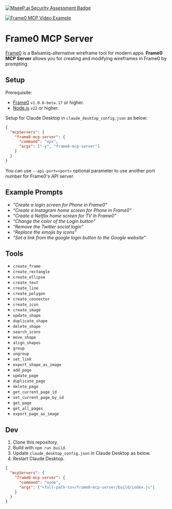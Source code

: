 [![MseeP.ai Security Assessment Badge](https://mseep.net/pr/niklauslee-frame0-mcp-server-badge.png)](https://mseep.ai/app/niklauslee-frame0-mcp-server)

[![Frame0 MCP Video Example](https://github.com/niklauslee/frame0-mcp-server/raw/main/thumbnail.png)](https://frame0.app/videos/frame0-mcp-example.mp4)

# Frame0 MCP Server

[Frame0](https://frame0.app/) is a Balsamiq-alternative wireframe tool for modern apps. **Frame0 MCP Server** allows you for creating and modifying wireframes in Frame0 by prompting.

## Setup

Prerequisite:
- [Frame0](https://frame0.app/) `v1.0.0-beta.17` or higher.
- [Node.js](https://nodejs.org/) `v22` or higher.

Setup for Claude Desktop in `claude_desktop_config.json` as below:

```json
{
  "mcpServers": {
    "frame0-mcp-server": {
      "command": "npx",
      "args": ["-y", "frame0-mcp-server"]
    }
  }
}
```

You can use `--api-port=<port>` optional parameter to use another port number for Frame0's API server.

## Example Prompts

- _“Create a login screen for Phone in Frame0”_
- _“Create a Instagram home screen for Phone in Frame0”_
- _“Create a Netflix home screen for TV in Frame0”_
- _“Change the color of the Login button”_
- _“Remove the Twitter social login”_
- _“Replace the emojis by icons”_
- _“Set a link from the google login button to the Google website”_

## Tools

- `create_frame`
- `create_rectangle`
- `create_ellipse`
- `create_text`
- `create_line`
- `create_polygon`
- `create_connector`
- `create_icon`
- `create_image`
- `update_shape`
- `duplicate_shape`
- `delete_shape`
- `search_icons`
- `move_shape`
- `align_shapes`
- `group`
- `ungroup`
- `set_link`
- `export_shape_as_image`
- `add_page`
- `update_page`
- `duplicate_page`
- `delete_page`
- `get_current_page_id`
- `set_current_page_by_id`
- `get_page`
- `get_all_pages`
- `export_page_as_image`

## Dev

1. Clone this repository.
2. Build with `npm run build`.
3. Update `claude_desktop_config.json` in Claude Desktop as below.
4. Restart Claude Desktop.

```json
{
  "mcpServers": {
    "frame0-mcp-server": {
      "command": "node",
      "args": ["<full-path-to>/frame0-mcp-server/build/index.js"]
    }
  }
}
```
